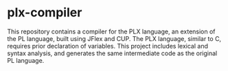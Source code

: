 # plx-compiler
This repository contains a compiler for the PLX language, an extension of the PL language, built using JFlex and CUP. The PLX language, similar to C, requires prior declaration of variables. This project includes lexical and syntax analysis, and generates the same intermediate code as the original PL language.
